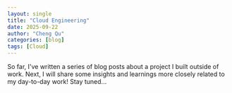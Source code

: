 ```yaml
---
layout: single
title: "Cloud Engineering"
date: 2025-09-22
author: "Cheng Qu"
categories: [blog]
tags: [Cloud]
---
```


So far, I've written a series of blog posts about a project I built outside of work. Next, I will share some insights and learnings more closely related to my day-to-day work! Stay tuned...